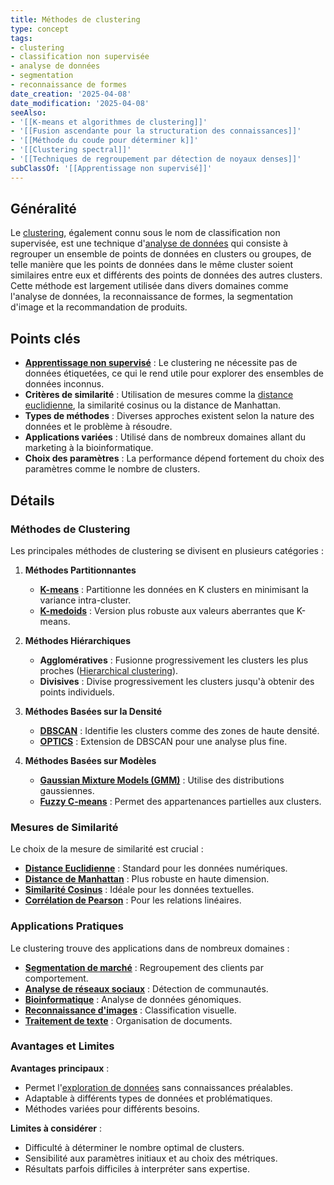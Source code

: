 ```yaml
---
title: Méthodes de clustering
type: concept
tags:
- clustering
- classification non supervisée
- analyse de données
- segmentation
- reconnaissance de formes
date_creation: '2025-04-08'
date_modification: '2025-04-08'
seeAlso:
- '[[K-means et algorithmes de clustering]]'
- '[[Fusion ascendante pour la structuration des connaissances]]'
- '[[Méthode du coude pour déterminer k]]'
- '[[Clustering spectral]]'
- '[[Techniques de regroupement par détection de noyaux denses]]'
subClassOf: '[[Apprentissage non supervisé]]'
---
```

## Généralité

Le [clustering](https://fr.wikipedia.org/wiki/Partitionnement_de_donn%C3%A9es), également connu sous le nom de classification non supervisée, est une technique d'[analyse de données](https://fr.wikipedia.org/wiki/Analyse_de_donn%C3%A9es) qui consiste à regrouper un ensemble de points de données en clusters ou groupes, de telle manière que les points de données dans le même cluster soient similaires entre eux et différents des points de données des autres clusters. Cette méthode est largement utilisée dans divers domaines comme l'analyse de données, la reconnaissance de formes, la segmentation d'image et la recommandation de produits.

## Points clés

- **[Apprentissage non supervisé](https://fr.wikipedia.org/wiki/Apprentissage_non_supervisé)** : Le clustering ne nécessite pas de données étiquetées, ce qui le rend utile pour explorer des ensembles de données inconnus.
- **Critères de similarité** : Utilisation de mesures comme la [distance euclidienne](https://fr.wikipedia.org/wiki/Distance_euclidienne), la similarité cosinus ou la distance de Manhattan.
- **Types de méthodes** : Diverses approches existent selon la nature des données et le problème à résoudre.
- **Applications variées** : Utilisé dans de nombreux domaines allant du marketing à la bioinformatique.
- **Choix des paramètres** : La performance dépend fortement du choix des paramètres comme le nombre de clusters.

## Détails

### Méthodes de Clustering

Les principales méthodes de clustering se divisent en plusieurs catégories :

1. **Méthodes Partitionnantes**
   - **[K-means](https://fr.wikipedia.org/wiki/K-moyennes)** : Partitionne les données en K clusters en minimisant la variance intra-cluster.
   - **[K-medoids](https://fr.wikipedia.org/wiki/K-medoids)** : Version plus robuste aux valeurs aberrantes que K-means.

2. **Méthodes Hiérarchiques**
   - **Agglomératives** : Fusionne progressivement les clusters les plus proches ([Hierarchical clustering](https://fr.wikipedia.org/wiki/Classification_hiérarchique)).
   - **Divisives** : Divise progressivement les clusters jusqu'à obtenir des points individuels.

3. **Méthodes Basées sur la Densité**
   - **[DBSCAN](https://fr.wikipedia.org/wiki/DBSCAN)** : Identifie les clusters comme des zones de haute densité.
   - **[OPTICS](https://fr.wikipedia.org/wiki/OPTICS_(algorithm))** : Extension de DBSCAN pour une analyse plus fine.

4. **Méthodes Basées sur Modèles**
   - **[Gaussian Mixture Models (GMM)](https://fr.wikipedia.org/wiki/Mixture_model)** : Utilise des distributions gaussiennes.
   - **[Fuzzy C-means](https://fr.wikipedia.org/wiki/Fuzzy_clustering)** : Permet des appartenances partielles aux clusters.

### Mesures de Similarité

Le choix de la mesure de similarité est crucial :

- **[Distance Euclidienne](https://fr.wikipedia.org/wiki/Distance_euclidienne)** : Standard pour les données numériques.
- **[Distance de Manhattan](https://fr.wikipedia.org/wiki/Distance_de_Manhattan)** : Plus robuste en haute dimension.
- **[Similarité Cosinus](https://fr.wikipedia.org/wiki/Similarité_cosinus)** : Idéale pour les données textuelles.
- **[Corrélation de Pearson](https://fr.wikipedia.org/wiki/Coefficient_de_corrélation_de_Pearson)** : Pour les relations linéaires.

### Applications Pratiques

Le clustering trouve des applications dans de nombreux domaines :

- **[Segmentation de marché](https://fr.wikipedia.org/wiki/Segmentation_du_marché)** : Regroupement des clients par comportement.
- **[Analyse de réseaux sociaux](https://fr.wikipedia.org/wiki/Structure_communautaire)** : Détection de communautés.
- **[Bioinformatique](https://fr.wikipedia.org/wiki/Clusterisation_de_gènes)** : Analyse de données génomiques.
- **[Reconnaissance d'images](https://fr.wikipedia.org/wiki/Reconnaissance_de_formes)** : Classification visuelle.
- **[Traitement de texte](https://fr.wikipedia.org/wiki/Clustering_de_documents)** : Organisation de documents.

### Avantages et Limites

**Avantages principaux** :
- Permet l'[exploration de données](https://fr.wikipedia.org/wiki/Exploration_de_données) sans connaissances préalables.
- Adaptable à différents types de données et problématiques.
- Méthodes variées pour différents besoins.

**Limites à considérer** :
- Difficulté à déterminer le nombre optimal de clusters.
- Sensibilité aux paramètres initiaux et au choix des métriques.
- Résultats parfois difficiles à interpréter sans expertise.
